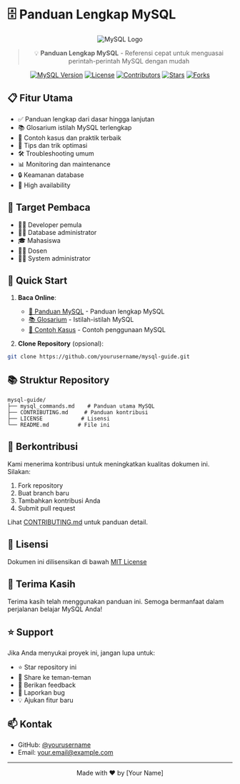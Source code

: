 # 🗄️ Panduan Lengkap MySQL

<div align="center">

![MySQL Logo](https://www.mysql.com/common/logos/logo-mysql-170x115.png)

> 💡 **Panduan Lengkap MySQL** - Referensi cepat untuk menguasai perintah-perintah MySQL dengan mudah

[![MySQL Version](https://img.shields.io/badge/MySQL-8.0-blue)](https://www.mysql.com/)
[![License](https://img.shields.io/badge/License-MIT-green)](LICENSE)
[![Contributors](https://img.shields.io/badge/Contributors-Welcome-orange)](CONTRIBUTING.md)
[![Stars](https://img.shields.io/github/stars/yourusername/mysql-guide?style=social)](https://github.com/yourusername/mysql-guide/stargazers)
[![Forks](https://img.shields.io/github/forks/yourusername/mysql-guide?style=social)](https://github.com/yourusername/mysql-guide/network/members)

</div>

## 📋 Fitur Utama
- ✅ Panduan lengkap dari dasar hingga lanjutan
- 📚 Glosarium istilah MySQL terlengkap
- 🎯 Contoh kasus dan praktik terbaik
- 🔧 Tips dan trik optimasi
- 🛠️ Troubleshooting umum
- 📊 Monitoring dan maintenance
- 🔒 Keamanan database
- 🚀 High availability

## 🎯 Target Pembaca
- 👨‍💻 Developer pemula
- 👩‍💻 Database administrator
- 🎓 Mahasiswa
- 👨‍🏫 Dosen
- 👨‍🔧 System administrator

## 🚀 Quick Start
1. **Baca Online**: 
   - [📖 Panduan MySQL](mysql_commands.md) - Panduan lengkap MySQL
   - [📚 Glosarium](mysql_commands.md#-22-glosarium-istilah-mysql) - Istilah-istilah MySQL
   - [🎯 Contoh Kasus](mysql_commands.md#-contoh-kasus-sederhana) - Contoh penggunaan MySQL

2. **Clone Repository** (opsional):
```bash
git clone https://github.com/yourusername/mysql-guide.git
```

## 📚 Struktur Repository
```
mysql-guide/
├── mysql_commands.md    # Panduan utama MySQL
├── CONTRIBUTING.md     # Panduan kontribusi
├── LICENSE            # Lisensi
└── README.md         # File ini
```

## 🤝 Berkontribusi
Kami menerima kontribusi untuk meningkatkan kualitas dokumen ini. Silakan:
1. Fork repository
2. Buat branch baru
3. Tambahkan kontribusi Anda
4. Submit pull request

Lihat [CONTRIBUTING.md](CONTRIBUTING.md) untuk panduan detail.

## 📝 Lisensi
Dokumen ini dilisensikan di bawah [MIT License](LICENSE)

## 🙏 Terima Kasih
Terima kasih telah menggunakan panduan ini. Semoga bermanfaat dalam perjalanan belajar MySQL Anda!

## ⭐ Support
Jika Anda menyukai proyek ini, jangan lupa untuk:
- ⭐ Star repository ini
- 👥 Share ke teman-teman
- 💬 Berikan feedback
- 🐛 Laporkan bug
- 💡 Ajukan fitur baru

## 📫 Kontak
- GitHub: [@yourusername](https://github.com/yourusername)
- Email: your.email@example.com

---

<div align="center">
Made with ❤️ by [Your Name]
</div> 